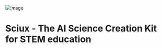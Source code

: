 ![image](https://github.com/user-attachments/assets/b404022a-8717-4614-b80c-099cec871698)

# Sciux - The AI Science Creation Kit for STEM education
